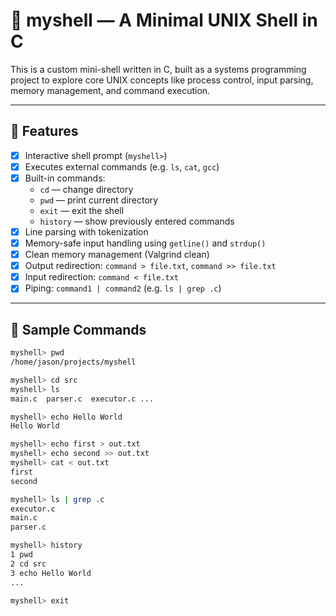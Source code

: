 # 🐚 myshell — A Minimal UNIX Shell in C

This is a custom mini-shell written in C, built as a systems programming project to explore core UNIX concepts like process control, input parsing, memory management, and command execution.

---

## 🚀 Features

- [x] Interactive shell prompt (`myshell>`)
- [x] Executes external commands (e.g. `ls`, `cat`, `gcc`)
- [x] Built-in commands:
  - `cd` — change directory
  - `pwd` — print current directory
  - `exit` — exit the shell
  - `history` — show previously entered commands
- [x] Line parsing with tokenization
- [x] Memory-safe input handling using `getline()` and `strdup()`
- [x] Clean memory management (Valgrind clean)
- [x] Output redirection: `command > file.txt`, `command >> file.txt`
- [x] Input redirection: `command < file.txt`
- [x] Piping: `command1 | command2` (e.g. `ls | grep .c`)

---

## 🧪 Sample Commands

```bash
myshell> pwd
/home/jason/projects/myshell

myshell> cd src
myshell> ls
main.c  parser.c  executor.c ...

myshell> echo Hello World
Hello World

myshell> echo first > out.txt
myshell> echo second >> out.txt
myshell> cat < out.txt
first
second

myshell> ls | grep .c
executor.c
main.c
parser.c

myshell> history
1 pwd
2 cd src
3 echo Hello World
...

myshell> exit
